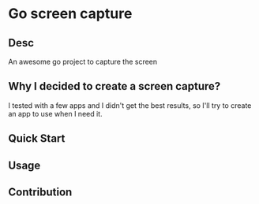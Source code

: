# Go screen capture

## Desc
An awesome go project to capture the screen

## Why I decided to create a screen capture?
I tested with a few apps and I didn't get the best results, so I'll try to create an app to use when I need it.

## Quick Start

## Usage

## Contribution
